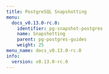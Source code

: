 ```yaml
---
title: PostgreSQL Snapshotting
menu:
  docs_v0.13.0-rc.0:
    identifier: pg-snapshot-postgres
    name: Snapshotting
    parent: pg-postgres-guides
    weight: 25
menu_name: docs_v0.13.0-rc.0
info:
  version: v0.13.0-rc.0
---
```


